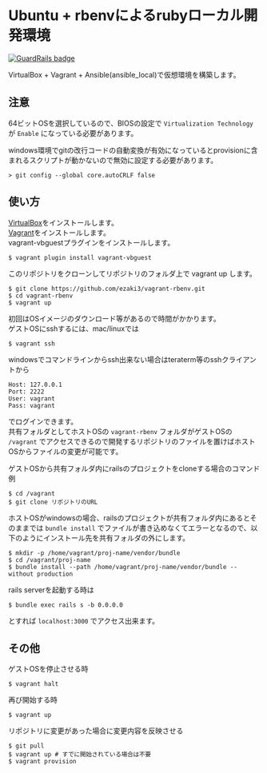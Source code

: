 # Ubuntu + rbenvによるrubyローカル開発環境

[![GuardRails badge](https://badges.production.guardrails.io/shtakai/vagrant-rbenv.svg)](https://www.guardrails.io)

VirtualBox + Vagrant + Ansible(ansible_local)で仮想環境を構築します。  

## 注意
64ビットOSを選択しているので、BIOSの設定で `Virtualization Technology` が `Enable` になっている必要があります。

windows環境でgitの改行コードの自動変換が有効になっているとprovisionに含まれるスクリプトが動かないので無効に設定する必要があります。
```
> git config --global core.autoCRLF false
```

## 使い方
[VirtualBox](https://www.virtualbox.org/)をインストールします。  
[Vagrant](https://www.vagrantup.com/)をインストールします。  
vagrant-vbguestプラグインをインストールします。
```
$ vagrant plugin install vagrant-vbguest
```

このリポジトリをクローンしてリポジトリのフォルダ上で vagrant up します。
```
$ git clone https://github.com/ezaki3/vagrant-rbenv.git
$ cd vagrant-rbenv
$ vagrant up
```

初回はOSイメージのダウンロード等があるので時間がかかります。  
ゲストOSにsshするには、mac/linuxでは
```
$ vagrant ssh
```
windowsでコマンドラインからssh出来ない場合はteraterm等のsshクライアントから
```
Host: 127.0.0.1
Port: 2222
User: vagrant
Pass: vagrant
```
でログインできます。  
共有フォルダとしてホストOSの `vagrant-rbenv` フォルダがゲストOSの `/vagrant` でアクセスできるので開発するリポジトリのファイルを置けばホストOSからファイルの変更が可能です。

ゲストOSから共有フォルダ内にrailsのプロジェクトをcloneする場合のコマンド例
```
$ cd /vagrant
$ git clone リポジトリのURL
```

ホストOSがwindowsの場合、railsのプロジェクトが共有フォルダ内にあるとそのままでは `bundle install` でファイルが書き込めなくてエラーとなるので、以下のようにインストール先を共有フォルダの外にします。

```
$ mkdir -p /home/vagrant/proj-name/vendor/bundle
$ cd /vagrant/proj-name
$ bundle install --path /home/vagrant/proj-name/vendor/bundle --without production
```

rails serverを起動する時は
```
$ bundle exec rails s -b 0.0.0.0
```
とすれば `localhost:3000` でアクセス出来ます。

## その他
ゲストOSを停止させる時
```
$ vagrant halt
```
再び開始する時
```
$ vagrant up
```
リポジトリに変更があった場合に変更内容を反映させる
```
$ git pull
$ vagrant up # すでに開始されている場合は不要
$ vagrant provision
```
